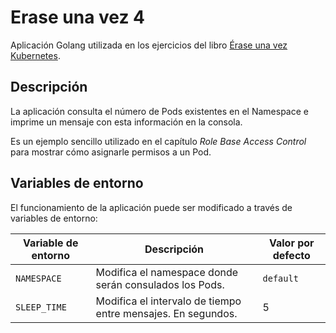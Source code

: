 # Erase una vez 4

Aplicación Golang utilizada en los ejercicios del libro [Érase una vez Kubernetes](https://leanpub.com/erase-una-vez-kubernetes).

## Descripción

La aplicación consulta el número de Pods existentes en el Namespace e imprime un mensaje con esta información en la consola.

Es un ejemplo sencillo utilizado en el capítulo *Role Base Access Control* para mostrar cómo asignarle permisos a un Pod.

## Variables de entorno

El funcionamiento de la aplicación puede ser modificado a través de variables de entorno:

|Variable de entorno|Descripción|Valor por defecto|
|-------------------|-----------|-----------------|
|`NAMESPACE` | Modifica el namespace donde serán consulados los Pods.      | `default` |
|`SLEEP_TIME`| Modifica el intervalo de tiempo entre mensajes. En segundos.| 5 |
